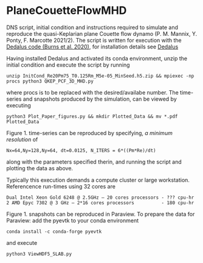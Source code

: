# PlaneCouetteFlowMHD
DNS script, initial condition and instructions required to simulate and reproduce the quasi-Keplarian plane Couette flow dynamo (P. M. Mannix, Y. Ponty, F. Marcotte 2021/2). The script is written for execution with the [Dedalus code (Burns et al. 2020)](https://doi.org/10.1103/PhysRevResearch.2.023068), for installation details see [Dedalus](https://dedalus-project.org)

Having installed Dedalus and activated its conda environment, unzip the initial condition and execute the script by running

`unzip InitCond_Re20Pm75_T0.125Rm_M5e-05_MinSeed.h5.zip && mpiexec -np procs python3 QKEP_PCF_3D_MHD.py`

where procs is to be replaced with the desired/availabe number. The time-series and snapshots produced by the simulation, can be viewed by executing

`python3 Plot_Paper_figures.py && mkdir Plotted_Data && mv *.pdf Plotted_Data`

Figure 1. time-series can be reproduced by specifying, *a minimum resolution* of 

`Nx=64,Ny=128,Ny=64, dt=0.0125, N_ITERS = 6*((Pm*Re)/dt)`

along with the parameters specified therin, and running the script and plotting the data as above. 

Typically this execution demands a compute cluster or large workstation. Referencence run-times using 32 cores are

```
Dual Intel Xeon Gold 6248 @ 2.5GHz – 20 cores processors - ??? cpu-hr
2 AMD Epyc 7302 @ 3 GHz – 2*16 cores processors          - 180 cpu-hr
```

Figure 1. snapshots can be reproduced in Paraview. To prepare the data for Paraview: add the pyevtk to your conda environment

`conda install -c conda-forge pyevtk `

and execute

`python3 ViewHDF5_SLAB.py`


